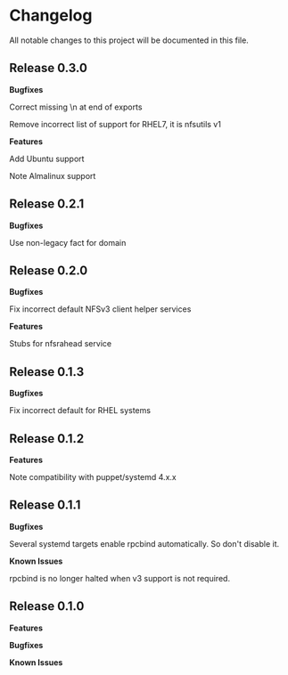 # Changelog

All notable changes to this project will be documented in this file.

## Release 0.3.0

**Bugfixes**

Correct missing \n at end of exports

Remove incorrect list of support for RHEL7, it is nfsutils v1

**Features**

Add Ubuntu support

Note Almalinux support

## Release 0.2.1

**Bugfixes**

Use non-legacy fact for domain

## Release 0.2.0

**Bugfixes**

Fix incorrect default NFSv3 client helper services

**Features**

Stubs for nfsrahead service

## Release 0.1.3

**Bugfixes**

Fix incorrect default for RHEL systems

## Release 0.1.2

**Features**

Note compatibility with puppet/systemd 4.x.x

## Release 0.1.1

**Bugfixes**

Several systemd targets enable rpcbind automatically.  So don't disable it.

**Known Issues**

rpcbind is no longer halted when v3 support is not required.

## Release 0.1.0

**Features**

**Bugfixes**

**Known Issues**
